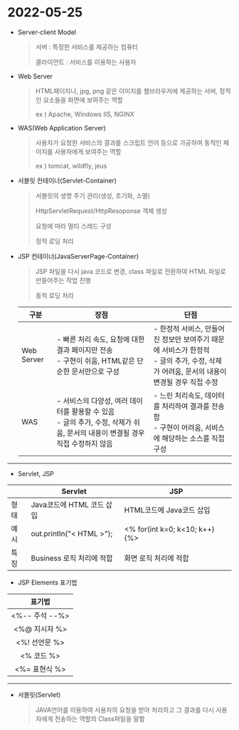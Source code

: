 # 2022-05-25

- Server-client Model

  > 서버 :  특정한 서비스를 제공하는 컴퓨터
  >
  > 클라이언트 : 서비스를 이용하는 사용자

- Web Server

  > HTML페이지나, jpg, png 같은 이미지를 웹브라우저에 제공하는 서버, 정적인 요소들을 화면에 보여주는 역할
  >
  > ex ) Apache, Windows IIS, NGINX

- WAS(Web Application Server)

  > 사용자가 요청한 서비스의 결과를 스크립트 언어 등으로 가공하여 동적인 페이지를 사용자에게 보여주는 역할
  >
  > ex ) tomcat, wildfly, jeus

- 서블릿 컨테이너(Servlet-Container)

  > 서블릿의 생명 주기 관리(생성, 초기화, 소멸)
  >
  > HttpServletRequest/HttpResoponse 객체 생성
  >
  > 요청에 따라 멀티 스레드 구성
  >
  > 정적 로딩 처리

- JSP 컨테이너(JavaServerPage-Container)

  > JSP 파일을 다시 java 코드로 변경, class 파일로 전환하여 HTML 파일로 만들어주는 작업 진행
  >
  > 동적 로딩 처리

  | 구분       | 장점                                                         | 단점                                                         |
  | ---------- | ------------------------------------------------------------ | ------------------------------------------------------------ |
  | Web Server | - 빠른 처리 속도, 요청에 대한 결과 페이지만 전송<br />- 구현이 쉬움, HTML같은 단순한 문서만으로 구성 | - 한정적 서비스, 만들어진 정보만 보여주기 때문에 서비스가 한정적<br />- 글의 추가, 수정, 삭제가 어려움, 문서의 내용이 변경될 경우 직접 수정 |
  | WAS        | - 서비스의 다양성, 여러 데이터를 활용할 수 있음<br />- 글의 추가, 수정, 삭제가 쉬움, 문서의 내용이 변결될 경우 직접 수정하지 않음 | - 느린 처리속도, 데이터를 처리하여 결과를 전송함<br />- 구현이 어려움, 서비스에 해당하는 소스를 직접 구성 |

---

- Servlet, JSP

|      | Servlet                   | JSP                            |
| ---- | ------------------------- | ------------------------------ |
| 형태 | Java코드에 HTML 코드 삽입 | HTML코드에 Java코드 삽입       |
| 예시 | out.println("< HTML >");  | <% for(int k=0; k<10; k++) {%> |
| 특징 | Business 로직 처리에 적합 | 화면 로직 처리에 적합          |

- JSP Elements 표기법

|     표기법     |
| :------------: |
| <%-- 주석 --%> |
| <%@ 지시자 %>  |
| <%! 선언문 %>  |
|   <% 코드 %>   |
| <%= 표현식 %>  |

---

- 서블릿(Servlet)

  > JAVA언어를 이용하여 사용자의 요청을 받아 처리하고 그 결과를 다시 사용자에게 전송하는 역할의 Class파일을 말함

